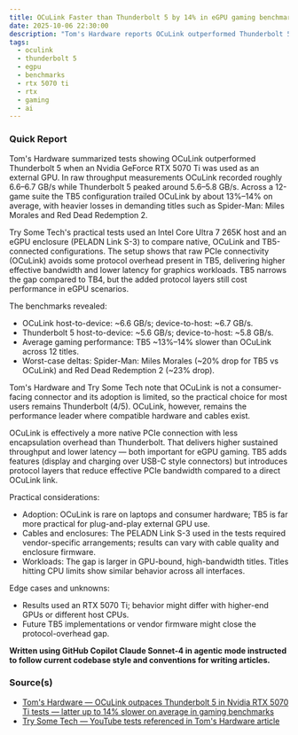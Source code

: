 ```yaml
---
title: OCuLink Faster than Thunderbolt 5 by 14% in eGPU gaming benchmarks
date: 2025-10-06 22:30:00
description: "Tom's Hardware reports OCuLink outperformed Thunderbolt 5 in RTX 5070 Ti eGPU tests, delivering higher bandwidth and roughly 13–14% better average gaming performance in a 12-game test set."
tags:
  - oculink
  - thunderbolt 5
  - egpu
  - benchmarks
  - rtx 5070 ti
  - rtx
  - gaming
  - ai
---
```


### Quick Report

Tom\'s Hardware summarized tests showing OCuLink outperformed Thunderbolt 5 when an Nvidia GeForce RTX 5070 Ti was used as an external GPU. In raw throughput measurements OCuLink recorded roughly 6.6–6.7 GB/s while Thunderbolt 5 peaked around 5.6–5.8 GB/s. Across a 12-game suite the TB5 configuration trailed OCuLink by about 13%–14% on average, with heavier losses in demanding titles such as Spider-Man: Miles Morales and Red Dead Redemption 2.

<!-- more -->

Try Some Tech\'s practical tests used an Intel Core Ultra 7 265K host and an eGPU enclosure (PELADN Link S-3) to compare native, OCuLink and TB5-connected configurations. The setup shows that raw PCIe connectivity (OCuLink) avoids some protocol overhead present in TB5, delivering higher effective bandwidth and lower latency for graphics workloads. TB5 narrows the gap compared to TB4, but the added protocol layers still cost performance in eGPU scenarios.

The benchmarks revealed:

- OCuLink host-to-device: ~6.6 GB/s; device-to-host: ~6.7 GB/s.
- Thunderbolt 5 host-to-device: ~5.6 GB/s; device-to-host: ~5.8 GB/s.
- Average gaming performance: TB5 ~13%–14% slower than OCuLink across 12 titles.
- Worst-case deltas: Spider-Man: Miles Morales (~20% drop for TB5 vs OCuLink) and Red Dead Redemption 2 (~23% drop).


Tom\'s Hardware and Try Some Tech note that OCuLink is not a consumer-facing connector and its adoption is limited, so the practical choice for most users remains Thunderbolt (4/5). OCuLink, however, remains the performance leader where compatible hardware and cables exist.

OCuLink is effectively a more native PCIe connection with less encapsulation overhead than Thunderbolt. That delivers higher sustained throughput and lower latency — both important for eGPU gaming. TB5 adds features (display and charging over USB-C style connectors) but introduces protocol layers that reduce effective PCIe bandwidth compared to a direct OCuLink link.

Practical considerations:

- Adoption: OCuLink is rare on laptops and consumer hardware; TB5 is far more practical for plug-and-play external GPU use.
- Cables and enclosures: The PELADN Link S-3 used in the tests required vendor-specific arrangements; results can vary with cable quality and enclosure firmware.
- Workloads: The gap is larger in GPU-bound, high-bandwidth titles. Titles hitting CPU limits show similar behavior across all interfaces.

Edge cases and unknowns:

- Results used an RTX 5070 Ti; behavior might differ with higher-end GPUs or different host CPUs.
- Future TB5 implementations or vendor firmware might close the protocol-overhead gap.

**Written using GitHub Copilot Claude Sonnet-4 in agentic mode instructed to follow current codebase style and conventions for writing articles.**

### Source(s)

- [Tom\'s Hardware — OCuLink outpaces Thunderbolt 5 in Nvidia RTX 5070 Ti tests — latter up to 14% slower on average in gaming benchmarks][def]
- [Try Some Tech — YouTube tests referenced in Tom\'s Hardware article][def2]

[def]: https://www.tomshardware.com/pc-components/gpus/oculink-outpaces-thunderbolt-5-in-nvidia-rtx-5070-ti-tests-latter-up-to-14-percent-slower-on-average-in-gaming-benchmarks
[def2]: https://www.youtube.com/watch?v=fJxafsLZu7U
